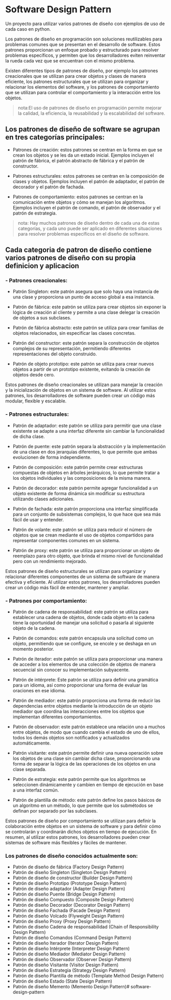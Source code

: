 # Software Design Pattern 

Un proyecto para utilizar varios patrones de diseño con ejemplos de uso de cada caso en python.

Los patrones de diseño en programación son soluciones reutilizables para problemas comunes que se presentan en el desarrollo de software. Estos patrones proporcionan un enfoque probado y estructurado para resolver problemas específicos, y permiten que los desarrolladores eviten reinventar la rueda cada vez que se encuentran con el mismo problema.

Existen diferentes tipos de patrones de diseño, por ejemplo los patrones creacionales que se utilizan para crear objetos y clases de manera eficiente, los patrones estructurales que se utilizan para organizar y relacionar los elementos del software, y los patrones de comportamiento que se utilizan para controlar el comportamiento y la interacción entre los objetos.

>nota:El uso de patrones de diseño en programación permite mejorar la calidad, la eficiencia, la reusabilidad y la escalabilidad del software.

## Los patrones de diseño de software se agrupan en tres categorías principales:

- Patrones de creación: estos patrones se centran en la forma en que se crean los objetos y se les da un estado inicial. Ejemplos incluyen el patrón de fábrica, el patrón abstracto de fábrica y el patrón de constructor.

- Patrones estructurales: estos patrones se centran en la composición de clases y objetos. Ejemplos incluyen el patrón de adaptador, el patrón de decorador y el patrón de fachada.

- Patrones de comportamiento: estos patrones se centran en la comunicación entre objetos y cómo se manejan los algoritmos. Ejemplos incluyen el patrón de comando, el patrón de observador y el patrón de estrategia.

>nota: Hay muchos patrones de diseño dentro de cada una de estas categorías, y cada uno puede ser aplicado en diferentes situaciones para resolver problemas específicos en el diseño de software.

## Cada categoria de patron de diseño contiene varios patrones de diseño con su propia definicion y aplicacion

### - Patrones creacionales:

- Patrón Singleton: este patrón asegura que solo haya una instancia de una clase y proporciona un punto de acceso global a esa instancia.

- Patrón de fábrica: este patrón se utiliza para crear objetos sin exponer la lógica de creación al cliente y permite a una clase delegar la creación de objetos a sus subclases.

- Patrón de fábrica abstracto: este patrón se utiliza para crear familias de objetos relacionados, sin especificar las clases concretas.

- Patrón del constructor: este patrón separa la construcción de objetos complejos de su representación, permitiendo diferentes representaciones del objeto construido.

- Patrón de objeto prototipo: este patrón se utiliza para crear nuevos objetos a partir de un prototipo existente, evitando la creación de objetos desde cero.

Estos patrones de diseño creacionales se utilizan para manejar la creación y la inicialización de objetos en un sistema de software. Al utilizar estos patrones, los desarrolladores de software pueden crear un código más modular, flexible y escalable.

### - Patrones estructurales:

- Patrón de adaptador: este patrón se utiliza para permitir que una clase existente se adapte a una interfaz diferente sin cambiar la funcionalidad de dicha clase.

- Patrón de puente: este patrón separa la abstracción y la implementación de una clase en dos jerarquías diferentes, lo que permite que ambas evolucionen de forma independiente.

- Patrón de composición: este patrón permite crear estructuras compuestas de objetos en árboles jerárquicos, lo que permite tratar a los objetos individuales y las composiciones de la misma manera.

- Patrón de decorador: este patrón permite agregar funcionalidad a un objeto existente de forma dinámica sin modificar su estructura utilizando clases adicionales.

- Patrón de fachada: este patrón proporciona una interfaz simplificada para un conjunto de subsistemas complejos, lo que hace que sea más fácil de usar y entender.

- Patrón de volante: este patrón se utiliza para reducir el número de objetos que se crean mediante el uso de objetos compartidos para representar componentes comunes en un sistema.

- Patrón de proxy: este patrón se utiliza para proporcionar un objeto de reemplazo para otro objeto, que brinda el mismo nivel de funcionalidad pero con un rendimiento mejorado.

Estos patrones de diseño estructurales se utilizan para organizar y relacionar diferentes componentes de un sistema de software de manera efectiva y eficiente. Al utilizar estos patrones, los desarrolladores pueden crear un código más fácil de entender, mantener y ampliar.


### - Patrones por comportamiento:

- Patrón de cadena de responsabilidad: este patrón se utiliza para establecer una cadena de objetos, donde cada objeto en la cadena tiene la oportunidad de manejar una solicitud o pasarla al siguiente objeto de la cadena.

- Patrón de comandos: este patrón encapsula una solicitud como un objeto, permitiendo que se configure, se encole y se deshaga en un momento posterior.

- Patrón de iterador: este patrón se utiliza para proporcionar una manera de acceder a los elementos de una colección de objetos de manera secuencial sin conocer su implementación subyacente.

- Patrón de intérprete: Este patrón se utiliza para definir una gramática para un idioma, así como proporcionar una forma de evaluar las oraciones en ese idioma.

- Patrón de mediador: este patrón proporciona una forma de reducir las dependencias entre objetos mediante la introducción de un objeto mediador que coordina las interacciones entre los objetos que implementan diferentes comportamientos.

- Patrón de observador: este patrón establece una relación uno a muchos entre objetos, de modo que cuando cambia el estado de uno de ellos, todos los demás objetos son notificados y actualizados automáticamente.

- Patrón visitante: este patrón permite definir una nueva operación sobre los objetos de una clase sin cambiar dicha clase, proporcionando una forma de separar la lógica de las operaciones de los objetos en una clase separada.

- Patrón de estrategia: este patrón permite que los algoritmos se seleccionen dinámicamente y cambien en tiempo de ejecución en base a una interfaz común.

- Patrón de plantilla de método: este patrón define los pasos básicos de un algoritmo en un método, lo que permite que los submétodos se definan por separado por las subclases.

Estos patrones de diseño por comportamiento se utilizan para definir la colaboración entre objetos en un sistema de software y para definir cómo se controlarán y coordinarán dichos objetos en tiempo de ejecución. En resumen, al utilizar estos patrones, los desarrolladores pueden crear sistemas de software más flexibles y fáciles de mantener.

### Los patrones de diseño conocidos actualmente son:

- Patrón de diseño de fábrica (Factory Design Pattern)
- Patrón de diseño Singleton (Singleton Design Pattern)
- Patrón de diseño de constructor (Builder Design Pattern)
- Patrón de diseño Prototipo (Prototype Design Pattern)
- Patrón de diseño adaptador (Adapter Design Pattern)
- Patrón de diseño Puente (Bridge Design Pattern)
- Patrón de diseño Compuesto (Composite Design Pattern)
- Patrón de diseño Decorador (Decorator Design Pattern)
- Patrón de diseño Fachada (Facade Design Pattern)
- Patrón de diseño Volcado (Flyweight Design Pattern)
- Patrón de diseño Proxy (Proxy Design Pattern)
- Patrón de diseño Cadena de responsabilidad (Chain of Responsibility Design Pattern)
- Patrón de diseño Comandos (Command Design Pattern) 
- Patrón de diseño Iterador (Iterator Design Pattern)
- Patrón de diseño Intérprete (Interpreter Design Pattern)
- Patrón de diseño Mediador (Mediator Design Pattern)
- Patrón de diseño Observador (Observer Design Pattern)
- Patrón de diseño Visitante (Visitor Design Pattern)
- Patrón de diseño Estrategia (Strategy Design Pattern)
- Patrón de diseño Plantilla de método (Template Method Design Pattern)
- Patrón de diseño Estado (State Design Pattern)
- Patrón de diseño Memento (Memento Design Pattern)# software-design-pattern
